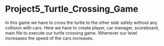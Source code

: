 # Project5_Turtle_Crossing_Game
In this game we have to cross the turtle to the other side safely without any collision with cars.
Here we have to create player, car manager, scoreboard, main file to execute our turtle crossing game.
Whenever our level incresases the speed of the cars increases.
